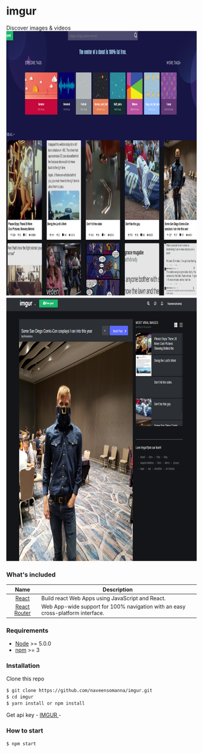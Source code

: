 
# imgur 
Discover images & videos 
<img src="src/screenshots/Screenshot.png" width="900" height="700"/>
<img src="src/screenshots/Screenshot1.png" width="900" height="700"/>


### What's included
| Name             | Description   |
| :-------------:|--------------|
| [React](http://facebook.github.io/react/releases/16.0/) |  Build react Web Apps using JavaScript and React. |
| [React Router](https://github.com/wix/react-router) | Web App-wide support for 100%  navigation with an easy cross-platform interface. |


### Requirements
- [Node](https://nodejs.org/) >= 5.0.0
- [npm](https://npmjs.com) >= 3

### Installation

Clone this repo

```sh
$ git clone https://github.com/naveensomanna/imgur.git
$ cd imgur
$ yarn install or npm install
```


Get api key -
[IMGUR  ](https://api.imgur.com/) -


### How to start
```sh
$ npm start






